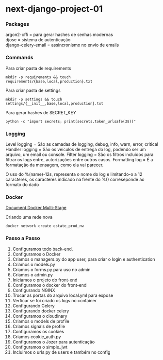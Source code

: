 # next-django-project-01
 
### Packages
argon2-cffi = para gerar hashes de senhas modernas </br>
djose = sistema de autenticação </br>
django-celery-email = assincronismo no envio de emails


### Commands
Para criar pasta de requirements
```
mkdir -p requirements && touch requirements/{base,local,production}.txt
```

Para criar pasta de settings
```
mkdir -p settings && touch settings/{__init__,base,local,production}.txt
```

Para gerar hashes de SECRET_KEY
```
python -c "import secrets; print(secrets.token_urlsafe(38))"
```


### Logging
Level logging = São as camadas de logging, debug, info, warn, error, critical
Handler logging = São os veículos de entrega do log, podendo ser um arquivo, um email ou console.
Filter logging = São os filtros incluidos para filtrar os logs entre, autorizações entre outros casos.
Formatting log = É a formatação da mensagem, como ela vai parecer.

O uso do %(name)-12s, representa o nome do log e limitando-o a 12 caracteres, os caracteres indicado na frente do %() correseponde ao formato do dado


### Docker
[Document Docker Multi-Stage](https://docs.docker.com/build/building/multi-stage/)

Criando uma rede nova
```
docker network create estate_prod_nw
```


### Passo a Passo
1. Configuramos todo back-end.
2. Configuramos o Docker
3. Criamos o managers.py do app user, para criar o login e authentication
4. Criamos o models.py
5. Criamos o forms.py para uso no admin
6. Criamos o admin.py
7. Iniciamos o projeto do front-end
8. Configuramos o docker do front-end
9. Configurando NGINX
10. Trocar as portas do arquivo local.yml para expose
11. Verficar se foi criado os logs no container
12. Configurando Celery
13. Configurando docker celery
14. Configuramos o cloudinary
15. Criamos o models de profile
16. Criamos signals de profile
17. Configuramos os cookies
18. Criamos cookie_auth.py
19. Configuramos o Jozer para autenticação
20. Configuramos o simple_jwt
21. Incluimos o urls.py de users e também no config